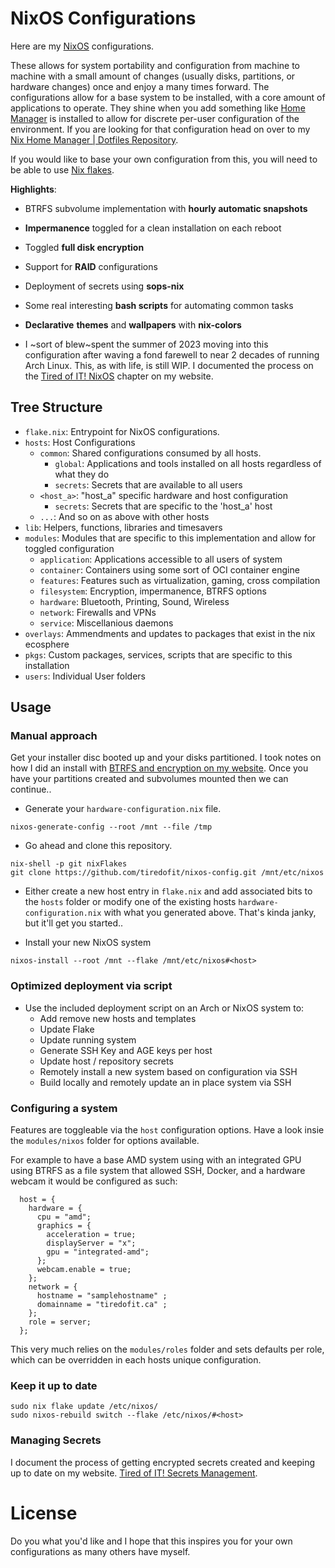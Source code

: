 #  NixOS Configurations

Here are my [NixOS](https://nixos.org/) configurations.

These allows for system portability and configuration from machine to machine with a small amount of changes (usually disks, partitions, or hardware changes) once and enjoy a many times forward. The configurations allow for a base system to be installed, with a core amount of applications to operate. They shine when you add something like [Home Manager](https://nix-community.github.io/home-manager/) is installed to allow for discrete per-user configuration of the environment. If you are looking for that configuration head on over to my [Nix Home Manager | Dotfiles Repository](https://github.com/tiredofit/home).

If you would like to base your own configuration from this, you will need to be able to use [Nix flakes](https://nixos.wiki/wiki/Flakes).

**Highlights**:

- BTRFS subvolume implementation with **hourly automatic snapshots**
- **Impermanence** toggled for a clean installation on each reboot
- Toggled **full disk encryption**
- Support for **RAID** configurations
- Deployment of secrets using **sops-nix**
- Some real interesting **bash scripts** for automating common tasks
- **Declarative** **themes** and **wallpapers** with **nix-colors**

- I ~sort of blew~spent the summer of 2023 moving into this configuration after waving a fond farewell to near 2 decades of running Arch Linux. This, as with life, is still WIP. I documented the process on the [Tired of IT! NixOS](https://notes.tiredofit.ca/books/linux/chapter/nixos) chapter on my website.

## Tree Structure

- `flake.nix`: Entrypoint for NixOS configurations.
- `hosts`: Host Configurations
  - `common`: Shared configurations consumed by all hosts.
    - `global`: Applications and tools installed on all hosts regardless of what they do
    - `secrets`: Secrets that are available to all users
  - `<host_a>`: "host_a" specific hardware and host configuration
    - `secrets`: Secrets that are specific to the 'host_a' host
  - `...`: And so on as above with other hosts
- `lib`: Helpers, functions, libraries and timesavers
- `modules`: Modules that are specific to this implementation and allow for toggled configuration
  - `application`: Applications accessible to all users of system
  - `container`: Containers using some sort of OCI container engine
  - `features`: Features such as virtualization, gaming, cross compilation
  - `filesystem`: Encryption, impermanence, BTRFS options
  - `hardware`: Bluetooth, Printing, Sound, Wireless
  - `network`: Firewalls and VPNs
  - `service`: Miscellanious daemons
- `overlays`: Ammendments and updates to packages that exist in the nix ecosphere
- `pkgs`: Custom packages, services, scripts that are specific to this installation
- `users`: Individual User folders

## Usage

### Manual approach

Get your installer disc booted up and your disks partitioned. I took notes on how I did an install with [BTRFS and encryption on my website](https://notes.tiredofit.ca/books/linux/page/installing-nixos-encrypted-btrfs-impermanance). Once you have your partitions created and subvolumes mounted then we can continue..

- Generate your `hardware-configuration.nix` file.

```
nixos-generate-config --root /mnt --file /tmp
```

- Go ahead and clone this repository.

```
nix-shell -p git nixFlakes
git clone https://github.com/tiredofit/nixos-config.git /mnt/etc/nixos
```

- Either create a new host entry in `flake.nix` and add associated bits to the `hosts` folder or modify one of the existing hosts `hardware-configuration.nix` with what you generated above. That's kinda janky, but it'll get you started..

- Install your new NixOS system

```
nixos-install --root /mnt --flake /mnt/etc/nixos#<host>
```

### Optimized deployment via script

- Use the included deployment script on an Arch or NixOS system to:
  - Add remove new hosts and templates
  - Update Flake
  - Update running system
  - Generate SSH Key and AGE keys per host
  - Update host / repository secrets
  - Remotely install a new system based on configuration via SSH
  - Build locally and remotely update an in place system via SSH

### Configuring a system

Features are toggleable via the `host` configuration options. Have a look insie the `modules/nixos` folder for options available.

For example to have a base AMD system using with an integrated GPU using BTRFS as a file system that allowed SSH, Docker, and a hardware webcam it would be configured as such:

```
  host = {
    hardware = {
      cpu = "amd";
      graphics = {
        acceleration = true;
        displayServer = "x";
        gpu = "integrated-amd";
      };
      webcam.enable = true;
    };
    network = {
      hostname = "samplehostname" ;
      domainname = "tiredofit.ca" ;
    };
    role = server;
  };
```

This very much relies on the `modules/roles` folder and sets defaults per role, which can be overridden in each hosts unique configuration.

### Keep it up to date

```
sudo nix flake update /etc/nixos/
sudo nixos-rebuild switch --flake /etc/nixos/#<host>
```

### Managing Secrets

I document the process of getting encrypted secrets created and keeping up to date on my website. [Tired of IT! Secrets Management](https://notes.tiredofit.ca/books/linux/page/secrets-management).

# License

Do you what you'd like and I hope that this inspires you for your own configurations as many others have myself.
